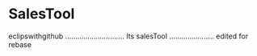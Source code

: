 # SalesTool
eclipswithgithub
.............................
Its salesTool 
...................... edited for rebase
